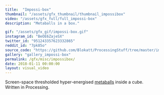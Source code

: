 ```yaml
---
title:  "Impossi-box"
thumbnail: "/assets/gfx_thumbnail/thumbnail_impossibox"
video: "/assets/gfx_full/full_impossi-box"
description: "Metaballs in a box."

gif: "/assets/gfx_gif/impossi-box.gif"
instagram_id: "BeOE6ZajeSX"
twitter_id: "951243357623332865" 
reddit_id: "7pk85o"
source_code: "https://github.com/Blokatt/ProcessingStuff/tree/master/impossiBox" 
gallery: "gallery_impossi-box"
permalink: /gfx/misc/impossibox/
date: 2018-01-11 00:00:00
layout: visual_video
---
```

Screen-space thresholded hyper-energised [metaballs](https://en.wikipedia.org/wiki/Metaballs) inside a cube.   
Written in Processing.